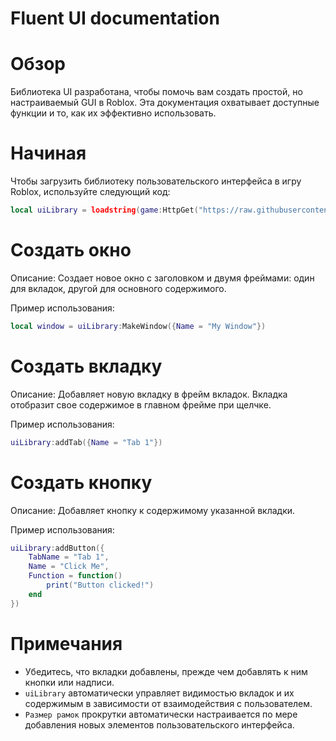 # Fluent UI documentation
# Обзор
Библиотека UI разработана, чтобы помочь вам создать простой, но настраиваемый GUI в Roblox. Эта документация охватывает доступные функции и то, как их эффективно использовать.
# Начиная
Чтобы загрузить библиотеку пользовательского интерфейса в игру Roblox, используйте следующий код:
```lua
local uiLibrary = loadstring(game:HttpGet("https://raw.githubusercontent.com/RScripter/Fluent-UI-library/main/Source/Source.lua"))()
```
# Создать окно

Описание:
Создает новое окно с заголовком и двумя фреймами: один для вкладок, другой для основного содержимого.

Пример использования:
```lua
local window = uiLibrary:MakeWindow({Name = "My Window"})
```
# Создать вкладку

Описание:
Добавляет новую вкладку в фрейм вкладок. Вкладка отобразит свое содержимое в главном фрейме при щелчке.

Пример использования:
```lua
uiLibrary:addTab({Name = "Tab 1"})
```
# Создать кнопку

Описание:
Добавляет кнопку к содержимому указанной вкладки.

Пример использования:
```lua
uiLibrary:addButton({
    TabName = "Tab 1",
    Name = "Click Me",
    Function = function()
        print("Button clicked!")
    end
})
```

# Примечания
- Убедитесь, что вкладки добавлены, прежде чем добавлять к ним кнопки или надписи.
- `uiLibrary` автоматически управляет видимостью вкладок и их содержимым в зависимости от взаимодействия с пользователем.
- `Размер рамок` прокрутки автоматически настраивается по мере добавления новых элементов пользовательского интерфейса.
